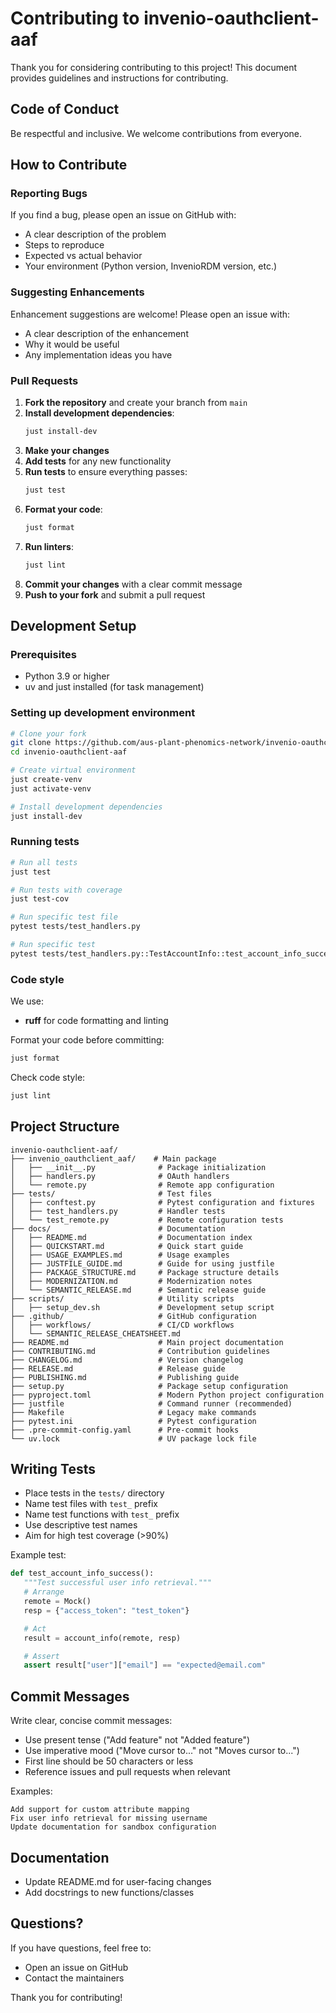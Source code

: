 # Contributing to invenio-oauthclient-aaf

Thank you for considering contributing to this project! This document provides guidelines and instructions for contributing.

## Code of Conduct

Be respectful and inclusive. We welcome contributions from everyone.

## How to Contribute

### Reporting Bugs

If you find a bug, please open an issue on GitHub with:

- A clear description of the problem
- Steps to reproduce
- Expected vs actual behavior
- Your environment (Python version, InvenioRDM version, etc.)

### Suggesting Enhancements

Enhancement suggestions are welcome! Please open an issue with:

- A clear description of the enhancement
- Why it would be useful
- Any implementation ideas you have

### Pull Requests

1. **Fork the repository** and create your branch from `main`
2. **Install development dependencies**:
   ```bash
   just install-dev
   ```
3. **Make your changes**
4. **Add tests** for any new functionality
5. **Run tests** to ensure everything passes:
   ```bash
   just test
   ```
6. **Format your code**:
   ```bash
   just format
   ```
7. **Run linters**:
   ```bash
   just lint
   ```
8. **Commit your changes** with a clear commit message
9. **Push to your fork** and submit a pull request

## Development Setup

### Prerequisites

- Python 3.9 or higher
- uv and just installed (for task management)

### Setting up development environment

```bash
# Clone your fork
git clone https://github.com/aus-plant-phenomics-network/invenio-oauthclient-aaf.git
cd invenio-oauthclient-aaf

# Create virtual environment
just create-venv
just activate-venv

# Install development dependencies
just install-dev
```

### Running tests

```bash
# Run all tests
just test

# Run tests with coverage
just test-cov

# Run specific test file
pytest tests/test_handlers.py

# Run specific test
pytest tests/test_handlers.py::TestAccountInfo::test_account_info_success
```

### Code style

We use:

- **ruff** for code formatting and linting

Format your code before committing:

```bash
just format
```

Check code style:

```bash
just lint
```

## Project Structure

```
invenio-oauthclient-aaf/
├── invenio_oauthclient_aaf/    # Main package
│   ├── __init__.py              # Package initialization
│   ├── handlers.py              # OAuth handlers
│   └── remote.py                # Remote app configuration
├── tests/                       # Test files
│   ├── conftest.py              # Pytest configuration and fixtures
│   ├── test_handlers.py         # Handler tests
│   └── test_remote.py           # Remote configuration tests
├── docs/                        # Documentation
│   ├── README.md                # Documentation index
│   ├── QUICKSTART.md            # Quick start guide
│   ├── USAGE_EXAMPLES.md        # Usage examples
│   ├── JUSTFILE_GUIDE.md        # Guide for using justfile
│   ├── PACKAGE_STRUCTURE.md     # Package structure details
│   ├── MODERNIZATION.md         # Modernization notes
│   └── SEMANTIC_RELEASE.md      # Semantic release guide
├── scripts/                     # Utility scripts
│   ├── setup_dev.sh             # Development setup script
├── .github/                     # GitHub configuration
│   ├── workflows/               # CI/CD workflows
│   └── SEMANTIC_RELEASE_CHEATSHEET.md
├── README.md                    # Main project documentation
├── CONTRIBUTING.md              # Contribution guidelines
├── CHANGELOG.md                 # Version changelog
├── RELEASE.md                   # Release guide
├── PUBLISHING.md                # Publishing guide
├── setup.py                     # Package setup configuration
├── pyproject.toml               # Modern Python project configuration
├── justfile                     # Command runner (recommended)
├── Makefile                     # Legacy make commands
├── pytest.ini                   # Pytest configuration
├── .pre-commit-config.yaml      # Pre-commit hooks
└── uv.lock                      # UV package lock file
```

## Writing Tests

- Place tests in the `tests/` directory
- Name test files with `test_` prefix
- Name test functions with `test_` prefix
- Use descriptive test names
- Aim for high test coverage (>90%)

Example test:

```python
def test_account_info_success():
   """Test successful user info retrieval."""
   # Arrange
   remote = Mock()
   resp = {"access_token": "test_token"}

   # Act
   result = account_info(remote, resp)

   # Assert
   assert result["user"]["email"] == "expected@email.com"
```

## Commit Messages

Write clear, concise commit messages:

- Use present tense ("Add feature" not "Added feature")
- Use imperative mood ("Move cursor to..." not "Moves cursor to...")
- First line should be 50 characters or less
- Reference issues and pull requests when relevant

Examples:

```
Add support for custom attribute mapping
Fix user info retrieval for missing username
Update documentation for sandbox configuration
```

## Documentation

- Update README.md for user-facing changes
- Add docstrings to new functions/classes

## Questions?

If you have questions, feel free to:

- Open an issue on GitHub
- Contact the maintainers

Thank you for contributing!
